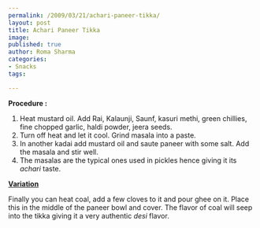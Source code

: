```yaml
--- 
permalink: /2009/03/21/achari-paneer-tikka/
layout: post
title: Achari Paneer Tikka
image: 
published: true
author: Roma Sharma
categories: 
- Snacks
tags:

---
```

<strong>Procedure :</strong>
<ol>
	<li>Heat mustard oil. Add Rai, Kalaunji, Saunf, kasuri methi, green chillies, fine chopped garlic, haldi powder, jeera seeds.</li>
	<li>Turn off heat and let it cool. Grind masala into a paste.</li>
	<li>In another kadai add mustard oil and saute paneer with some salt. Add the masala and stir well.</li>
	<li>The masalas are the typical ones used in pickles hence giving it its <em>achari</em> taste.</li>
</ol>
<span style="text-decoration:underline;"><strong>Variation</strong></span>

Finally you can heat coal, add a few cloves to it and pour ghee on it. Place this in the middle of the paneer bowl and cover. The flavor of coal will seep into the tikka giving it a very authentic <em>desi</em> flavor.
